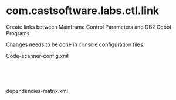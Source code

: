 # com.castsoftware.labs.ctl.link
Create links between Mainframe Control Parameters and DB2 Cobol Programs


Changes needs to be done in console configuration files.

Code-scanner-config.xml 
 
<discoverer extensionId="com.castsoftware.uc.asmzos" dmtId="asmzosfilediscoverer"
            fileExtensions=".asm;.ASM;.mlc;.MLC;.asmacro;.ASMACRO;" label="ASM zOS Files"/>
<discoverer extensionId="com.castsoftware.labs.ctl.link" dmtId="ctlzosfilediscoverer"
            fileExtensions=".CTL;.ctl;.ndm;.NDM;" label="CTL zOS Files"/>
<discoverer extensionId="com.castsoftware.labs.rexx" dmtId="rexxzosfilediscoverer"
            fileExtensions=".REXX;.rexx;" label="REXX zOS Files"/>    
<discoverer extensionId="com.castsoftware.labs.focus" dmtId="focuszosfilediscoverer"
            fileExtensions=".FEX;.MAS;.FOC;.fex;.mas;.foc;" label="focus zOS Files"/>    
<discoverer extensionId="com.castsoftware.uc.easytrieve" dmtId="esyzosfilediscoverer"
            fileExtensions=".ESY;.MAC;.esy;.mac;" label="ESY zOS Files"/>    
<discoverer extensionId="com.castsoftware.labs.zos.basesas" dmtId="saszosfilediscoverer"
            fileExtensions=".sas;.SAS;" label="SAS zOS Files"/> 


dependencies-matrix.xml 

<technology symbol="Mainframe Control Parms" type="language">
    <allow symbol="SQL"/>
</technology>
<technology symbol="Assembler" type="language">
    <allow symbol="SQL"/>
</technology>
<technology symbol="Rexx Language" type="language">
    <allow symbol="SQL"/>
</technology> 
<technology symbol="Easytrieve Plus Language" type="language">
    <allow symbol="SQL"/>
</technology>
<technology symbol="FOCUS Language" type="language">
    <allow symbol="SQL"/>
</technology>

<technology symbol="BaseSAS" type="language">
    <allow symbol="SQL"/>
</technology>
